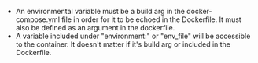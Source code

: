- An environmental variable must be a build arg in the docker-compose.yml file in order for it to be echoed in the Dockerfile. It must also be defined as an argument in the dockerfile.
- A variable included under "environment:" or "env_file" will be accessible to the container. It doesn't matter if it's build arg or included in the Dockerfile. 
